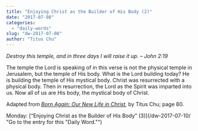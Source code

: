 ```yaml
---
title: "Enjoying Christ as the Builder of His Body (2)"
date: "2017-07-08"
categories: 
  - "daily-words"
slug: "dw-2017-07-08"
author: "Titus Chu"
---
```


_Destroy this temple, and in three days I will raise it up._ _– John 2:19_

The temple the Lord is speaking of in this verse is not the physical temple in Jerusalem, but the temple of His body. What is the Lord building today? He is building the temple of His mystical body. Christ was resurrected with a physical body. Then in resurrection, the Lord as the Spirit was imparted into us. Now all of us are His body, the mystical body of Christ.

Adapted from _[Born Again: Our New Life in Christ](/book-born-again/ "Go to the listing for this book."),_ by Titus Chu; page 80.

Monday: [“Enjoying Christ as the Builder of His Body” (3)](/dw-2017-07-10/ "Go to the entry for this "Daily Word."")
